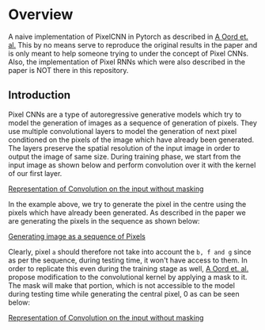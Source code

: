 # Overview
A naive implementation of PixelCNN in Pytorch as described in [A Oord et. al.](https://arxiv.org/abs/1601.06759) This by no means serve to reproduce the original results in the paper and is only meant to help someone trying to under the concept of Pixel CNNs. Also, the implementation of Pixel RNNs which were also described in the paper is NOT there in this repository.


## Introduction
Pixel CNNs are a type of autoregressive generative models which try to model the generation of images as a sequence of generation of pixels. They use multiple convolutional layers to model the generation of next pixel conditioned on the pixels of the image which have already been generated. The layers preserve the spatial resolution of the input image in order to output the image of same size. During training phase, we start from the input image as shown below and perform convolution over it with the kernel of our first layer. 

[Representation of Convolution on the input without masking](images/Unmasked_Conv.png)

In the example above, we try to generate the pixel in the centre using the pixels which have already been generated. As described in the paper we are generating the pixels in the sequence as shown below:

[Generating image as a sequence of Pixels](images/Sequence.png)

Clearly, pixel `a` should therefore not take into account the `b, f and g` since as per the sequence, during testing time, it won't have access to them. In order to replicate this even during the training stage as well, [A Oord et. al.](https://arxiv.org/abs/1601.06759) propose modification to the convolutional kernel by applying a mask to it. The mask will make that portion, which is not accessible to the model during testing time while generating the central pixel, 0 as can be seen below:

[Representation of Convolution on the input without masking](images/Masked_Conv.png)




